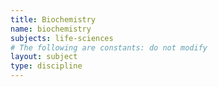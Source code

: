 ```yaml
---
title: Biochemistry
name: biochemistry
subjects: life-sciences
# The following are constants: do not modify
layout: subject
type: discipline
---
```

